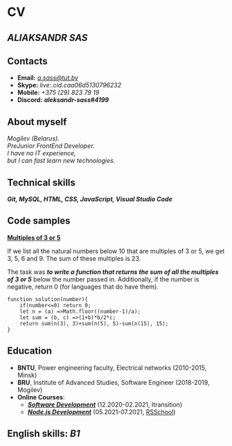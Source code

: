 # CV
## *ALIAKSANDR SAS*
## Contacts

* __Email:__ *a.sass@tut.by*
* __Skype:__ *live:.cid.caa06d5130796232*
* __Mobile:__ *+375 (29) 823 79 19*
* __Discord:__ __*aleksandr-sass#4199*__

## About myself

*Mogilev (Belarus).\
PreJunior FrontEnd Developer.\
I have no IT experience,\
but I can fast learn new technologies.*

## Technical skills
__*Git, MySQL, HTML, CSS, JavaScript, Visual Studio Code*__

## Code samples
__[Multiples of 3 or 5](https://www.codewars.com/kata/multiples-of-3-or-5)__

If we list all the natural numbers below 10 that are multiples of 3 or 5, we get 3, 5, 6 and 9. The sum of these multiples is 23.

The task was __*to write a function that returns the sum of all the multiples of 3 or 5*__ below the number passed in. Additionally, if the number is negative, return 0 (for languages that do have them).

```
function solution(number){
    if(number<=0) return 0;
    let n = (a) =>Math.floor((number-1)/a);
    let sum = (b, c) =>(1+b)*b/2*c;    
    return sum(n(3), 3)+sum(n(5), 5)-sum(n(15), 15);    
}
```
## Education
* __BNTU__, Power engineering faculty, Electrical networks (2010-2015, Minsk)
* __BRU__, Institute of Advanced Studies, Software Engineer (2018-2019, Mogilev)
* __Online Courses__:
    * [__*Software Development*__](https://itransition.by/training-dev) (12.2020-02.2021, Itransition)
    * [__*Node.js Development*__](https://rs.school/nodejs/) (05.2021-07.2021, [RSSchool](https://rs.school/))

## English skills: *B1*